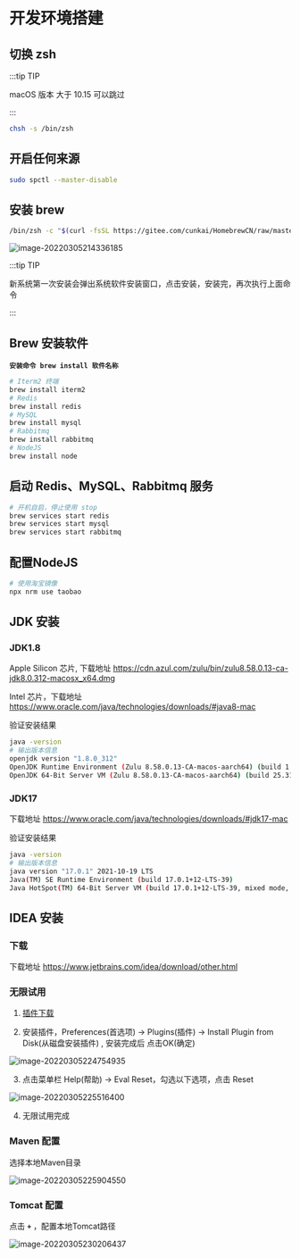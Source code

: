 # 开发环境搭建

## 切换 zsh

:::tip TIP

macOS 版本 大于 10.15 可以跳过

:::

```bash
chsh -s /bin/zsh
```

## 开启任何来源

```bash
sudo spctl --master-disable
```

## 安装 brew

```bash
/bin/zsh -c "$(curl -fsSL https://gitee.com/cunkai/HomebrewCN/raw/master/Homebrew.sh)"
```

![image-20220305214336185](https://gitee.com/huuu5/image/raw/master/docs/2022-03/202203052143224.png)

:::tip TIP

新系统第一次安装会弹出系统软件安装窗口，点击安装，安装完，再次执行上面命令

:::

## Brew 安装软件

**`安装命令 brew install 软件名称`**

```bash
# Iterm2 终端
brew install iterm2
# Redis
brew install redis
# MySQL
brew install mysql
# Rabbitmq
brew install rabbitmq
# NodeJS
brew install node
```

## 启动 Redis、MySQL、Rabbitmq 服务

```bash
# 开机自启，停止使用 stop
brew services start redis	
brew services start mysql
brew services start rabbitmq
```

## 配置NodeJS

```bash
# 使用淘宝镜像
npx nrm use taobao
```

## JDK 安装

### JDK1.8

Apple Silicon 芯片, 下载地址 https://cdn.azul.com/zulu/bin/zulu8.58.0.13-ca-jdk8.0.312-macosx_x64.dmg

Intel 芯片，下载地址 https://www.oracle.com/java/technologies/downloads/#java8-mac

验证安装结果

```bash
java -version
# 输出版本信息
openjdk version "1.8.0_312"
OpenJDK Runtime Environment (Zulu 8.58.0.13-CA-macos-aarch64) (build 1.8.0_312-b07)
OpenJDK 64-Bit Server VM (Zulu 8.58.0.13-CA-macos-aarch64) (build 25.312-b07, mixed mode)
```

### JDK17

下载地址 https://www.oracle.com/java/technologies/downloads/#jdk17-mac

验证安装结果

```bash
java -version
# 输出版本信息
java version "17.0.1" 2021-10-19 LTS
Java(TM) SE Runtime Environment (build 17.0.1+12-LTS-39)
Java HotSpot(TM) 64-Bit Server VM (build 17.0.1+12-LTS-39, mixed mode, sharing)
```

## IDEA 安装

### 下载

下载地址 https://www.jetbrains.com/idea/download/other.html

### 无限试用

1. [插件下载](https://plugins.zhile.io/files/ide-eval-resetter-2.3.5-c80a1d.zip)

2. 安装插件，Preferences(首选项) -> Plugins(插件) ->  Install Plugin from Disk(从磁盘安装插件) , 安装完成后 点击OK(确定)

![image-20220305224754935](https://gitee.com/huuu5/image/raw/master/docs/2022-03/202203052247985.png)

3. 点击菜单栏 Help(帮助) -> Eval Reset，勾选以下选项，点击 Reset

![image-20220305225516400](https://gitee.com/huuu5/image/raw/master/docs/2022-03/202203052255456.png)

4. 无限试用完成

### Maven 配置

选择本地Maven目录

![image-20220305225904550](https://gitee.com/huuu5/image/raw/master/docs/2022-03/202203052259610.png)

### Tomcat 配置

点击 **`+`** ，配置本地Tomcat路径

![image-20220305230206437](https://gitee.com/huuu5/image/raw/master/docs/2022-03/202203052302492.png)